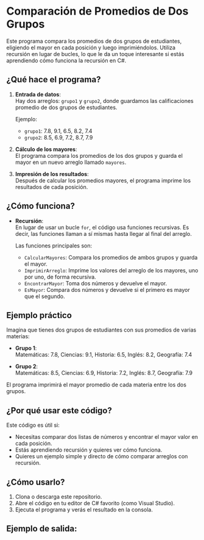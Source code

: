 # Comparación de Promedios de Dos Grupos

Este programa compara los promedios de dos grupos de estudiantes, eligiendo el mayor en cada posición y luego imprimiéndolos. Utiliza recursión en lugar de bucles, lo que le da un toque interesante si estás aprendiendo cómo funciona la recursión en C#.

## ¿Qué hace el programa?

1. **Entrada de datos**:  
   Hay dos arreglos: `grupo1` y `grupo2`, donde guardamos las calificaciones promedio de dos grupos de estudiantes.

   Ejemplo:
   - `grupo1`: 7.8, 9.1, 6.5, 8.2, 7.4  
   - `grupo2`: 8.5, 6.9, 7.2, 8.7, 7.9

2. **Cálculo de los mayores**:  
   El programa compara los promedios de los dos grupos y guarda el mayor en un nuevo arreglo llamado `mayores`.

3. **Impresión de los resultados**:  
   Después de calcular los promedios mayores, el programa imprime los resultados de cada posición.

## ¿Cómo funciona?

- **Recursión**:  
   En lugar de usar un bucle `for`, el código usa funciones recursivas. Es decir, las funciones llaman a sí mismas hasta llegar al final del arreglo.

   Las funciones principales son:
   - `CalcularMayores`: Compara los promedios de ambos grupos y guarda el mayor.
   - `ImprimirArreglo`: Imprime los valores del arreglo de los mayores, uno por uno, de forma recursiva.
   - `EncontrarMayor`: Toma dos números y devuelve el mayor.
   - `EsMayor`: Compara dos números y devuelve si el primero es mayor que el segundo.

## Ejemplo práctico

Imagina que tienes dos grupos de estudiantes con sus promedios de varias materias:

- **Grupo 1**:  
  Matemáticas: 7.8, Ciencias: 9.1, Historia: 6.5, Inglés: 8.2, Geografía: 7.4

- **Grupo 2**:  
  Matemáticas: 8.5, Ciencias: 6.9, Historia: 7.2, Inglés: 8.7, Geografía: 7.9

El programa imprimirá el mayor promedio de cada materia entre los dos grupos.

## ¿Por qué usar este código?

Este código es útil si:
- Necesitas comparar dos listas de números y encontrar el mayor valor en cada posición.
- Estás aprendiendo recursión y quieres ver cómo funciona.
- Quieres un ejemplo simple y directo de cómo comparar arreglos con recursión.

## ¿Cómo usarlo?

1. Clona o descarga este repositorio.
2. Abre el código en tu editor de C# favorito (como Visual Studio).
3. Ejecuta el programa y verás el resultado en la consola.

## Ejemplo de salida:

